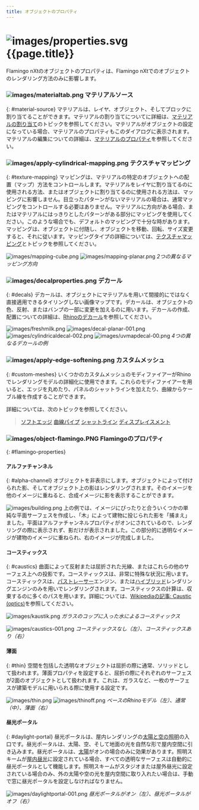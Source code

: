 ```yaml
---
title: オブジェクトのプロパティ
---
```



#  ![images/properties.svg](images/properties.svg) {{page.title}}
Flamingo nXtのオブジェクトのプロパティは、Flamingo nXtでのオブジェクトのレンダリング方法のみに影響します。

### ![images/materialtab.png](images/materialtab.png) マテリアルソース
{: #material-source}
マテリアルは、レイヤ、オブジェクト、そしてブロックに割り当てることができます。マテリアルの割り当てについてに詳細は、[マテリアルの割り当て](material_assignment.html)のトピックを参照してください。マテリアルがオブジェクトの設定になっている場合、マテリアルのプロパティもこのダイアログに表示されます。マテリアルの編集についての詳細は、[マテリアルのプロパティ](material-type-simple.html)を参照してください。

### ![images/apply-cylindrical-mapping.png](images/apply-cylindrical-mapping.png) テクスチャマッピング
{: #texture-mapping}
マッピングは、マテリアルの特定のオブジェクトへの配置（マップ）方法をコントロールします。マテリアルをレイヤに割り当てるのに使用される方法、またはオブジェクトに割り当てるのに使用される方法は、マッピングに影響しません。目立ったパターンがないマテリアルの場合は、通常マッピングをコントロールする必要はありません。マテリアルに方向がある場合、またはマテリアルにはっきりとしたパターンがある部分にマッピングを使用してください。このような場合でも、デフォルトのマッピングで十分な時があります。マッピングは、オブジェクトに付随し、オブジェクトを移動、回転、サイズ変更すると、それに従います。マッピングタイプの詳細については、[テクスチャマッピング](http://docs.mcneel.com/rhino/5/help/en-us/index.htm#properties/texturemapping.htm)とトピックを参照してください。

![images/mapping-cube.png](images/mapping-cube.png) ![images/mapping-planar.png](images/mapping-planar.png)
*2つの異なるマッピング方向*

### ![images/decalproperties.png](images/decalproperties.png) デカール
{: #decals}
デカールは、オブジェクトにマテリアルを用いて間接的にではなく直接適用できるタイリングしない画像マップです。デカールは、オブジェクトの色、反射、またはバンプの一部に変更を加えるのに用います。デカールの作成、配置についての詳細は、[Rhinoのデカール](http://docs.mcneel.com/rhino/5/help/en-us/index.htm#properties/decal.htm)を参照してください。

![images/freshmilk.png](images/freshmilk.png) ![images/decal-planar-001.png](images/decal-planar-001.png)
![images/cylindricaldecal-002.png](images/cylindricaldecal-002.png) ![images/uvmapdecal-00.png](images/uvmapdecal-00.png)
*4つの異なるデカールの例*

### ![images/apply-edge-softening.png](images/apply-edge-softening.png) カスタムメッシュ
{: #custom-meshes}
いくつかのカスタムメッシュのモディファイアーがRhinoでレンダリングモデルの詳細化に使用できます。これらのモディファイアーを用いると、エッジを丸めたり、パネルのシャットラインを加えたり、曲線からケーブル線を作成することができます。

詳細については、次のトピックを参照してください。

>[ソフトエッジ](http://docs.mcneel.com/rhino/5/help/en-us/index.htm#commands/applyedgesoftening.htm)
>[曲線パイプ](http://docs.mcneel.com/rhino/5/help/en-us/index.htm#commands/applycurvepiping.htm)
>[シャットライン](http://docs.mcneel.com/rhino/5/help/en-us/index.htm#commands/applyshutlining.htm)
>[ディスプレイスメント](http://docs.mcneel.com/rhino/5/help/en-us/index.htm#commands/applydisplacement.htm)

### ![images/object-flamingo.PNG](images/object-flamingo.PNG) Flamingoのプロパティ
{: #flamingo-properties}

#### アルファチャンネル
{: #alpha-channel}
オブジェクトを非表示にします。オブジェクトによって付けられた影、そしてオブジェクト上の影はレンダリングされます。そのイメージを他のイメージに重ねると、合成イメージに影を表示することができます。

![images/building.png](images/building.png)
上の例では、イメージにぴったりと合ういくつかの単純な平面サーフェスを作成し、「木」によって建物に投じられた影を「捕まえ」ました。平面はアルファチャンネルプロパティがオンにされているので、レンダリングの際に表示されず、影だけが表示されました。この部分的に透明なイメージが建物のイメージに重ねられ、右のイメージが完成しました。

#### コースティックス
{: #caustics}
曲面によって反射または屈折された光線、またはこれらの他のサーフェス上への投影です。コースティックスは、非常に特殊な状況に用います。コースティックスは、[パストレーサー](render-tab.html#path-tracer)エンジン、または[ハイブリッド](render-tab.html#hybrid)レンダリングエンジンのみを用いでレンダリングされます。コースティックスの計算は、収束するのに多くのパスを用います。詳細については、[Wikipediaの記事: Caustic (optics)](http://en.wikipedia.org/wiki/Caustic_(optics))を参照してください。

![images/kaustik.png](images/kaustik.png)
*ガラスのコップに入った水によるコースティックス*

![images/caustics-001.png](images/caustics-001.png)
*コースティックスなし（左）、コースティックスあり（右）*

#### 薄面
{: #thin}
空間を包括した透明なオブジェクトは屈折の際に通常、ソリッドとして扱われます。薄面プロパティを設定すると、屈折の際にそれぞれのサーフェスが2面のオブジェクトとして扱われます。これは、ガラスなど、一枚のサーフェスが建築モデルに用いられる際に使用する設定です。

![images/thin.png](images/thin.png) ![images/thinoff.png](images/thinoff.png)
*ベースのRhinoモデル（左）、通常（中）、薄面（右）*

#### 昼光ポータル
{: #daylight-portal}
昼光ポータルは、屋内レンダリングの[太陽と空の照明](lighting-tab.html#interior-daylight)の入口です。昼光ポータルは、太陽、空、そして地面の光を自然な形で屋内空間に引き込みます。昼光ポータルは、[太陽](sun-and-sky-tabs.html#sun)がオンの場合のみに効果があります。照明スキームが[屋内昼光](lighting-tab.html#interior-daylight)に設定されている場合、すべての透明なサーフェスは自動的に昼光ポータルとして機能します。照明スキームがスタジオまたは屋外昼光に設定されている場合のみ、外の太陽や空の光を屋内空間に取り入れたい場合は、手動で窓に昼光ポータルを設定しなければなりません。

![images/daylightportal-001.png](images/daylightportal-001.png)
*昼光ポータルがオン（左）、昼光ポータルがオフ（右）*
